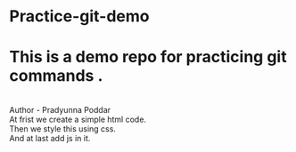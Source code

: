 # Practice-git-demo
<h1>
This is a demo repo for practicing git commands .
</h1>
<br>
Author - Pradyunna Poddar 
<br>
At frist we create a simple html code.
<br>
Then we style this using css.
<br>
And at last add js in it.